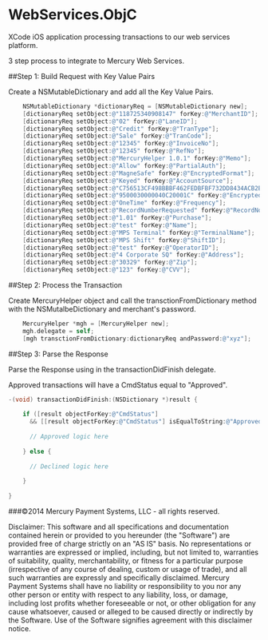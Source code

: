 WebServices.ObjC
====================

XCode iOS application processing transactions to our web services platform.

3 step process to integrate to Mercury Web Services.

##Step 1: Build Request with Key Value Pairs
  
Create a NSMutableDictionary and add all the Key Value Pairs.
  
```Objective-C
    NSMutableDictionary *dictionaryReq = [NSMutableDictionary new];
    [dictionaryReq setObject:@"118725340908147" forKey:@"MerchantID"];
    [dictionaryReq setObject:@"02" forKey:@"LaneID"];
    [dictionaryReq setObject:@"Credit" forKey:@"TranType"];
    [dictionaryReq setObject:@"Sale" forKey:@"TranCode"];
    [dictionaryReq setObject:@"12345" forKey:@"InvoiceNo"];
    [dictionaryReq setObject:@"12345" forKey:@"RefNo"];
    [dictionaryReq setObject:@"MercuryHelper 1.0.1" forKey:@"Memo"];
    [dictionaryReq setObject:@"Allow" forKey:@"PartialAuth"];
    [dictionaryReq setObject:@"MagneSafe" forKey:@"EncryptedFormat"];
    [dictionaryReq setObject:@"Keyed" forKey:@"AccountSource"];
    [dictionaryReq setObject:@"C756513CF498BBBF462FEDBFBF732DD8434ACB2B28325D0C7323204F639AC68FFD2769B49020E0CD" forKey:@"EncryptedBlock"];
    [dictionaryReq setObject:@"9500030000040C20001C" forKey:@"EncryptedKey"];
    [dictionaryReq setObject:@"OneTime" forKey:@"Frequency"];
    [dictionaryReq setObject:@"RecordNumberRequested" forKey:@"RecordNo"];
    [dictionaryReq setObject:@"1.01" forKey:@"Purchase"];
    [dictionaryReq setObject:@"test" forKey:@"Name"];
    [dictionaryReq setObject:@"MPS Terminal" forKey:@"TerminalName"];
    [dictionaryReq setObject:@"MPS Shift" forKey:@"ShiftID"];
    [dictionaryReq setObject:@"test" forKey:@"OperatorID"];
    [dictionaryReq setObject:@"4 Corporate SQ" forKey:@"Address"];
    [dictionaryReq setObject:@"30329" forKey:@"Zip"];
    [dictionaryReq setObject:@"123" forKey:@"CVV"];
```
  
##Step 2: Process the Transaction

Create MercuryHelper object and call the transctionFromDictionary method with the NSMutalbeDictionary and merchant's password.

```Objective-C
    MercuryHelper *mgh = [MercuryHelper new];
    mgh.delegate = self;
    [mgh transctionFromDictionary:dictionaryReq andPassword:@"xyz"];
```

##Step 3: Parse the Response

Parse the Response using in the transactionDidFinish delegate.

Approved transactions will have a CmdStatus equal to "Approved".

```Objective-C
-(void) transactionDidFinish:(NSDictionary *)result {
    
    if ([result objectForKey:@"CmdStatus"]
      && [[result objectForKey:@"CmdStatus"] isEqualToString:@"Approved"]) {
      
      // Approved logic here
      
    } else {
      
      // Declined logic here
      
    }
    
}
```

###©2014 Mercury Payment Systems, LLC - all rights reserved.

Disclaimer:
This software and all specifications and documentation contained herein or provided to you hereunder (the "Software") are provided free of charge strictly on an "AS IS" basis. No representations or warranties are expressed or implied, including, but not limited to, warranties of suitability, quality, merchantability, or fitness for a particular purpose (irrespective of any course of dealing, custom or usage of trade), and all such warranties are expressly and specifically disclaimed. Mercury Payment Systems shall have no liability or responsibility to you nor any other person or entity with respect to any liability, loss, or damage, including lost profits whether foreseeable or not, or other obligation for any cause whatsoever, caused or alleged to be caused directly or indirectly by the Software. Use of the Software signifies agreement with this disclaimer notice.
